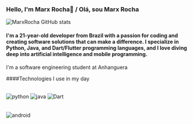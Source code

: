 ### Hello, I'm Marx Rocha👋 / Olá, sou Marx Rocha


![MarxRocha GitHub stats](https://github-readme-stats.vercel.app/api?username=marxsrocha&show_icons=true&theme=dracula)
<br/>
#### I'm a 21-year-old developer from Brazil with a passion for coding and creating software solutions that can make a difference. I specialize in Python, Java, and    Dart/Flutter programming languages, and I love diving deep into artificial intelligence and mobile programming.

I'm a software engineering student at Anhanguera
<br>

####Technologies I use in my day

<div style= "display: inline_block"><br/>
  <img align="center" alt="python" src="https://img.shields.io/badge/Python-14354C?style=for-the-badge&logo=python&logoColor=white" />
  <img align="center" alt="java" src="https://img.shields.io/badge/Java-ED8B00?style=for-the-badge&logo=openjdk&logoColor=white" />
  <img align="center" alt="Dart" src="https://img.shields.io/badge/Dart-0175C2?style=for-the-badge&logo=dart&logoColor=white" />
  </div>
  <br/>
  <div ><br/>
  <img align="center" alt="android" src="https://gifs.eco.br/wp-content/uploads/2022/08/gifs-de-android-2.gif" />
  </div>
  
